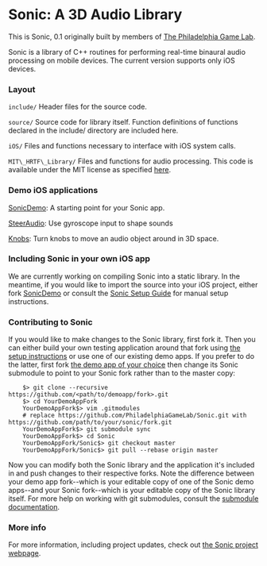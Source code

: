 # Sonic: A 3D Audio Library
This is Sonic, 0.1 originally built by members of [The Philadelphia Game Lab](http://philadelphiagamelab.org/).

Sonic is a library of C++ routines for performing real-time binaural audio
processing on mobile devices. The current version supports only iOS devices.

### Layout

`include/`	Header files for the source code.

`source/` 	Source code for library itself. Function definitions of functions declared in the include/ directory are included here.

`iOS/` 		Files and functions necessary to interface with iOS system calls.

`MIT\_HRTF\_Library/` Files and functions for audio processing. This code is available under the MIT license as specified [here](
    http://opensource.org/licenses/MIT).
    
### Demo iOS applications

[SonicDemo](https://github.com/philadelphiagamelab/SonicDemo): A starting point for your Sonic app.

[SteerAudio](https://github.com/philadelphiagamelab/SteerAudio): Use gyroscope input to shape sounds

[Knobs](https://github.com/philadelphiagamelab/knobs): Turn knobs to move an audio object around in 3D space.

### Including Sonic in your own iOS app

We are currently working on compiling Sonic into a static library. In the meantime, if you would like to import the source into your iOS project, either fork [SonicDemo](https://github.com/philadelphiagamelab/SonicDemo) or consult the [Sonic Setup Guide](SETUP.md) for manual setup instructions.

### Contributing to Sonic

If you would like to make changes to the Sonic library, first fork it. Then you can either build your own testing application around that fork using [the setup instructions](SETUP.md) or use one of our existing demo apps. If you prefer to do the latter, first fork [the demo app of your choice](https://github.com/PhiladelphiaGameLab/) then change its Sonic submodule to point to your Sonic fork rather than to the master copy:
		
		$> git clone --recursive https://github.com/<path/to/demoapp/fork>.git
		$> cd YourDemoAppFork
		YourDemoAppFork$> vim .gitmodules
		# replace https://github.com/PhiladelphiaGameLab/Sonic.git with https://github.com/path/to/your/sonic/fork.git
        YourDemoAppFork$> git submodule sync
		YourDemoAppFork$> cd Sonic
		YourDemoAppFork/Sonic$> git checkout master
		YourDemoAppFork/Sonic$> git pull --rebase origin master
		
Now you can modify both the Sonic library and the application it's included in and push changes to their respective forks. Note the difference between your demo app fork--which is your editable copy of one of the Sonic demo apps--and your Sonic fork--which is your editable copy of the Sonic library itself. For more help on working with git submodules, consult the [submodule documentation](http://git-scm.com/book/en/Git-Tools-Submodules).

### More info

For more information, including project updates, check out [the Sonic project webpage](http://sonic.philadelphiagamelab.org/).




    

